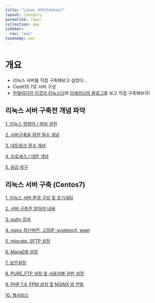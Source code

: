 ```yaml
---
title: "Linux 서버(Centos)"
layout: category
permalink: /aws/
collection: aws
sidebar:
  nav: "aws"
taxonomy: aws
---
```


# 개요
- 리눅스 서버를 직접 구축해보고 싶었다...
- CentOS 7로 서버 구성
- [한빛미디어 이것이 리눅스다](https://www.youtube.com/watch?v=-pPoC47TQxw&list=PLVsNizTWUw7EoFNBhIdVFp9eT6P22hU1o&index=2)와 [임재성님의 블로그](https://medium.com/@js230023/%EB%A6%AC%EB%88%85%EC%8A%A4-%EC%B4%88%EA%B8%B0-%EC%84%A4%EC%A0%95-1-f5aab02cc3b3)를 보고 직접 구축해보자!

## 리눅스 서버 구축전 개념 파악
[1. 리눅스 명령어 / 파일 권한](/aws/01_commend)

[2. 서버구축을 위한 필수 개념](/aws/01_setting)

[3. 네트워크 필수 개념](/aws/02_network)

[4. 프로세스 / 데몬 개념](/aws/03_process)

[5. 응급 복구](/aws/04_restore)

## 리눅스 서버 구축 (Centos7)
[1. 리눅스 서버 환경 구성 및 초기세팅](/aws/05_startSetting)

[2. 서버 구축전 알아야 내용](/aws/06_SettingStep2)

[3. putty 접속](/aws/07_putty)

[4. nginx 최신버전, 고정IP, systemctl, wget](/aws/08_IP_nginx)

[5. mlocate, SFTP 설정](/aws/09_mlocate)

[6. MariaDB 설정](/aws/10_MariaDB)

[7. 보안설정](/aws/11_security)

[8. PURE_FTP 설정 및 사용자별 권한 설정](/aws/12_pure_ftp)

[9. PHP 7.4, FPM 설치 및 NGINX 와 연동](/aws/13_php_FPM)

[10. 웹서비스](/aws/14_webService)